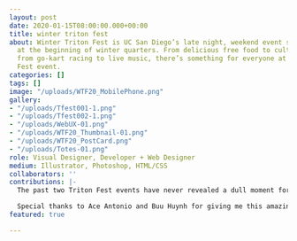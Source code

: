 ```yaml
---
layout: post
date: 2020-01-15T08:00:00.000+00:00
title: winter triton fest
about: Winter Triton Fest is UC San Diego’s late night, weekend event series held
  at the beginning of winter quarters. From delicious free food to cultural performances,
  from go-kart racing to live music, there’s something for everyone at each Triton
  Fest event.
categories: []
tags: []
image: "/uploads/WTF20_MobilePhone.png"
gallery:
- "/uploads/Tfest001-1.png"
- "/uploads/Tfest002-1.png"
- "/uploads/WebUX-01.png"
- "/uploads/WTF20_Thumbnail-01.png"
- "/uploads/WTF20_PostCard.png"
- "/uploads/Totes-01.png"
role: Visual Designer, Developer + Web Designer
medium: Illustrator, Photoshop, HTML/CSS
collaborators: ''
contributions: |-
  The past two Triton Fest events have never revealed a dull moment for me, and this one was no different. Having been given the creative freedom to design the identity of Triton Fest from the ground gave me room to both enjoy my own work as well as criticize and cultivate it.

  Special thanks to Ace Antonio and Buu Huynh for giving me this amazing opportunity and letting me run with it for 2 years.
featured: true

---
```

